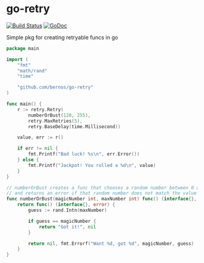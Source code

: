 # go-retry

[![Build Status](https://travis-ci.org/bernos/go-retry.svg)](https://travis-ci.org/bernos/go-retry)&nbsp;[![GoDoc](https://godoc.org/github.com/bernos/go-retry?status.svg)](https://godoc.org/github.com/bernos/go-retry)

Simple pkg for creating retryable funcs in go

```go
package main

import (
	"fmt"
	"math/rand"
	"time"

	"github.com/bernos/go-retry"
)

func main() {
	r := retry.Retry(
		numberOrBust(128, 255),
		retry.MaxRetries(5),
		retry.BaseDelay(time.Millisecond))

	value, err := r()

	if err != nil {
		fmt.Printf("Bad luck! %s\n", err.Error())
	} else {
		fmt.Printf("Jackpot! You rolled a %d\n", value)
	}
}

// numberOrBust creates a func that chooses a random number between 0 and maxNumber
// and returns an error if that random number does not match the value of magicNumber
func numberOrBust(magicNumber int, maxNumber int) func() (interface{}, error) {
	return func() (interface{}, error) {
		guess := rand.Intn(maxNumber)

		if guess == magicNumber {
			return "Got it!", nil
		}

		return nil, fmt.Errorf("Want %d, got %d", magicNumber, guess)
	}
}
```
